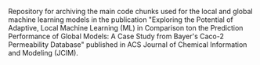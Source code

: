 Repository for archiving the main code chunks used for the local and global machine learning models in the publication "Exploring the Potential of Adaptive, Local Machine Learning (ML) in Comparison ton the Prediction Performance of Global Models: A Case Study from Bayer's Caco-2 Permeability Database" published in ACS Journal of Chemical Information and Modeling (JCIM).
